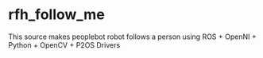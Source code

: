 # rfh_follow_me
This source makes peoplebot robot follows a person using ROS + OpenNI + Python + OpenCV + P2OS Drivers
